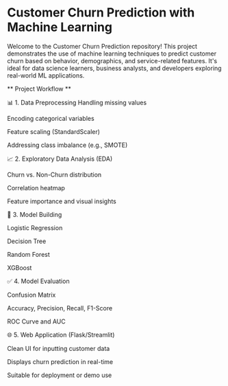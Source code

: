 # **Customer Churn Prediction with Machine Learning**

Welcome to the Customer Churn Prediction repository!
This project demonstrates the use of machine learning techniques to predict customer churn based on behavior, demographics, and service-related features. It's ideal for data science learners, business analysts, and developers exploring real-world ML applications.



** Project Workflow **

📊 1. Data Preprocessing
Handling missing values

Encoding categorical variables

Feature scaling (StandardScaler)

Addressing class imbalance (e.g., SMOTE)

📈 2. Exploratory Data Analysis (EDA)

Churn vs. Non-Churn distribution

Correlation heatmap

Feature importance and visual insights

🤖 3. Model Building

Logistic Regression

Decision Tree

Random Forest

XGBoost

✅ 4. Model Evaluation

Confusion Matrix

Accuracy, Precision, Recall, F1-Score

ROC Curve and AUC


🌐 5. Web Application (Flask/Streamlit)

Clean UI for inputting customer data

Displays churn prediction in real-time

Suitable for deployment or demo use
